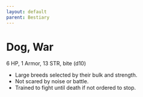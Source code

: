 ```yaml
---
layout: default
parent: Bestiary
---
```


# Dog, War

6 HP, 1 Armor, 13 STR, bite (d10)

- Large breeds selected by their bulk and strength.
- Not scared by noise or battle.
- Trained to fight until death if not ordered to stop.
